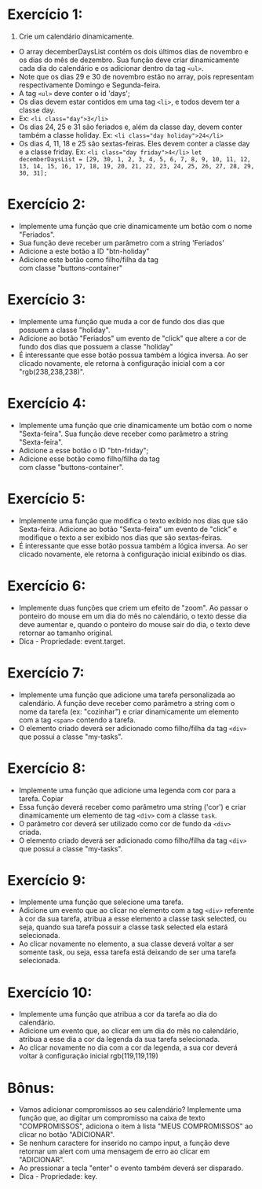 # Exercício 1:
1. Crie um calendário dinamicamente.
- O array decemberDaysList contém os dois últimos dias de novembro e os dias do mês de dezembro. Sua função deve criar dinamicamente cada dia do calendário e os adicionar dentro da tag ``<ul>``.
- Note que os dias 29 e 30 de novembro estão no array, pois representam respectivamente Domingo e Segunda-feira.
- A tag ``<ul>`` deve conter o id 'days';
- Os dias devem estar contidos em uma tag ``<li>``, e todos devem ter a classe day. 
- Ex: ``<li class="day">3</li>``
- Os dias 24, 25 e 31 são feriados e, além da classe day, devem conter também a classe holiday. Ex: ``<li class="day holiday">24</li>``
- Os dias 4, 11, 18 e 25 são sextas-feiras. Eles devem conter a classe day e a classe friday. Ex: ``<li class="day friday">4</li>``
``
let decemberDaysList = [29, 30, 1, 2, 3, 4, 5, 6, 7, 8, 9, 10, 11, 12, 13, 14, 15, 16, 17, 18, 19, 20, 21, 22, 23, 24, 25, 26, 27, 28, 29, 30, 31];
``
# Exercício 2:
- Implemente uma função que crie dinamicamente um botão com o nome "Feriados".
- Sua função deve receber um parâmetro com a string 'Feriados'
- Adicione a este botão a ID "btn-holiday"
- Adicione este botão como filho/filha da tag <div> com classe "buttons-container"

# Exercício 3:
- Implemente uma função que muda a cor de fundo dos dias que possuem a classe "holiday".
- Adicione ao botão "Feriados" um evento de "click" que altere a cor de fundo dos dias que possuem a classe "holiday"
- É interessante que esse botão possua também a lógica inversa. Ao ser clicado novamente, ele retorna à configuração inicial com a cor "rgb(238,238,238)".

# Exercício 4:
- Implemente uma função que crie dinamicamente um botão com o nome "Sexta-feira". Sua função deve receber como parâmetro a string "Sexta-feira".
- Adicione a esse botão o ID "btn-friday";
- Adicione esse botão como filho/filha da tag <div> com classe "buttons-container".

# Exercício 5:
- Implemente uma função que modifica o texto exibido nos dias que são Sexta-feira. Adicione ao botão "Sexta-feira" um evento de "click" e modifique o texto a ser exibido nos dias que são sextas-feiras.
- É interessante que esse botão possua também a lógica inversa. Ao ser clicado novamente, ele retorna à configuração inicial exibindo os dias.

# Exercício 6:
- Implemente duas funções que criem um efeito de "zoom". Ao passar o ponteiro do mouse em um dia do mês no calendário, o texto desse dia deve aumentar e, quando o ponteiro do mouse sair do dia, o texto deve retornar ao tamanho original.
- Dica - Propriedade: event.target.

# Exercício 7:
- Implemente uma função que adicione uma tarefa personalizada ao calendário. A função deve receber como parâmetro a string com o nome da tarefa (ex: "cozinhar") e criar dinamicamente um elemento com a tag ``<span>`` contendo a tarefa.
- O elemento criado deverá ser adicionado como filho/filha da tag ``<div>`` que possui a classe "my-tasks".

# Exercício 8:
- Implemente uma função que adicione uma legenda com cor para a tarefa.
Copiar
- Essa função deverá receber como parâmetro uma string ('cor') e criar dinamicamente um elemento de tag ``<div>`` com a classe ``task``.
- O parâmetro cor deverá ser utilizado como cor de fundo da ``<div>`` criada.
- O elemento criado deverá ser adicionado como filho/filha da tag ``<div>`` que possui a classe "my-tasks".

# Exercício 9:
- Implemente uma função que selecione uma tarefa.
- Adicione um evento que ao clicar no elemento com a tag ``<div>`` referente à cor da sua tarefa, atribua a esse elemento a classe task selected, ou seja, quando sua tarefa possuir a classe task selected ela estará selecionada.
- Ao clicar novamente no elemento, a sua classe deverá voltar a ser somente task, ou seja, essa tarefa está deixando de ser uma tarefa selecionada.

# Exercício 10:
- Implemente uma função que atribua a cor da tarefa ao dia do calendário.
- Adicione um evento que, ao clicar em um dia do mês no calendário, atribua a esse dia a cor da legenda da sua tarefa selecionada.
- Ao clicar novamente no dia com a cor da legenda, a sua cor deverá voltar à configuração inicial rgb(119,119,119)

# Bônus:
- Vamos adicionar compromissos ao seu calendário? Implemente uma função que, ao digitar um compromisso na caixa de texto "COMPROMISSOS", adiciona o item à lista "MEUS COMPROMISSOS" ao clicar no botão "ADICIONAR".
- Se nenhum caractere for inserido no campo input, a função deve retornar um alert com uma mensagem de erro ao clicar em "ADICIONAR".
- Ao pressionar a tecla "enter" o evento também deverá ser disparado.
- Dica - Propriedade: key.
